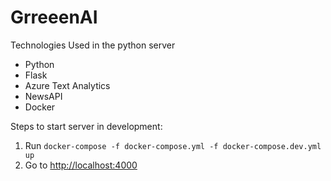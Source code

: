# GrreeenAI

Technologies Used in the python server

- Python
- Flask
- Azure Text Analytics
- NewsAPI
- Docker

Steps to start server in development:

1. Run `docker-compose -f docker-compose.yml -f docker-compose.dev.yml up`
2. Go to [http://localhost:4000](http://localhost:4000)
